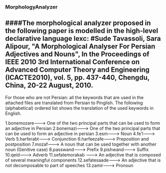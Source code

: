 ### MorphologyAnalyzer
####The morphological analyzer proposed in the following paper is modelled in the high-level declarative language lexc:
#Sude Tavassoli, Sara Alipour, "A Morphological Analyser For Persian Adjectives and Nouns", In the Proceedings of IEEE 2010 3rd International Conference on Advanced Computer Theory and Engineering (ICACTE2010), vol. 5, pp. 437-440, Chengdu, China, 20-22 August, 2010.
------------------------------

For those who are not Persian: all the keywords that are used in the attached files are translated from Persian to Pinglish. 
The following (alphabetical) ordered list shows the translation of the used keywords in English.

1.bonemozare---> One of the two principal parts that can be used to form an adjective in Persian
2.bonemazi--->  One of the two principal parts that can be used to form an adjective in persian
3.esm---> Noun
4.fe'l---> Verb
5.harferabt---> Conjunction
6.harfeezafe---> Preposition and postposition
7.mozaf---> A noun that can be used together with another noun (Genitive case)
8.passwand---> Prefix
9.pishwand---> Suffix
10.qeid---> Adverb
11.sefatemorakab ---> An adjective that is composed of several meaningful components
12.sefatesaade---> An adjective that is not decomposable to part of speeches
13.zamir---> Pronoun


 
